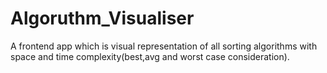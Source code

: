 # Algoruthm_Visualiser
A frontend app which is visual representation of all sorting algorithms with space and time complexity(best,avg and worst case consideration).
